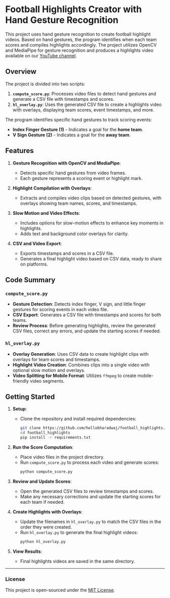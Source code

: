 # Football Highlights Creator with Hand Gesture Recognition

This project uses hand gesture recognition to create football highlight videos. Based on hand gestures, the program identifies when each team scores and compiles highlights accordingly. The project utilizes OpenCV and MediaPipe for gesture recognition and produces a highlights video available on our [YouTube channel](https://www.youtube.com/@football_pune).

## Overview

The project is divided into two scripts:
1. **`compute_score.py`**: Processes video files to detect hand gestures and generate a CSV file with timestamps and scores.
2. **`hl_overlay.py`**: Uses the generated CSV file to create a highlights video with overlays, displaying team scores, event timestamps, and more.

The program identifies specific hand gestures to track scoring events:
- **Index Finger Gesture (1)** - Indicates a goal for the **home team**.
- **V Sign Gesture (2)** - Indicates a goal for the **away team**.

## Features

1. **Gesture Recognition with OpenCV and MediaPipe**:
   - Detects specific hand gestures from video frames.
   - Each gesture represents a scoring event or highlight mark.

2. **Highlight Compilation with Overlays**:
   - Extracts and compiles video clips based on detected gestures, with overlays showing team names, scores, and timestamps.

3. **Slow Motion and Video Effects**:
   - Includes options for slow-motion effects to enhance key moments in highlights.
   - Adds text and background color overlays for clarity.

4. **CSV and Video Export**:
   - Exports timestamps and scores in a CSV file.
   - Generates a final highlight video based on CSV data, ready to share on platforms.

## Code Summary

### `compute_score.py`
- **Gesture Detection**: Detects index finger, V sign, and little finger gestures for scoring events in each video file.
- **CSV Export**: Generates a CSV file with timestamps and scores for both teams.
- **Review Process**: Before generating highlights, review the generated CSV files, correct any errors, and update the starting scores if needed.

### `hl_overlay.py`
- **Overlay Generation**: Uses CSV data to create highlight clips with overlays for team scores and timestamps.
- **Highlight Video Creation**: Combines clips into a single video with optional slow motion and overlays.
- **Video Splitting for Mobile Format**: Utilizes `ffmpeg` to create mobile-friendly video segments.

## Getting Started

1. **Setup**:
   - Clone the repository and install required dependencies:
     ```bash
     git clone https://github.com/hellobharadwaj/football_highlights.git
     cd football_highlights
     pip install -r requirements.txt
     ```

2. **Run the Score Computation**:
   - Place video files in the project directory.
   - Run `compute_score.py` to process each video and generate scores:
     ```bash
     python compute_score.py
     ```

3. **Review and Update Scores**:
   - Open the generated CSV files to review timestamps and scores.
   - Make any necessary corrections and update the starting scores for each team if needed.

4. **Create Highlights with Overlays**:
   - Update the filenames in `hl_overlay.py` to match the CSV files in the order they were created.
   - Run `hl_overlay.py` to generate the final highlight videos:
     ```bash
     python hl_overlay.py
     ```

5. **View Results**:
   - Final highlights videos are saved in the same directory.

---

### License
This project is open-sourced under the [MIT License](LICENSE).
